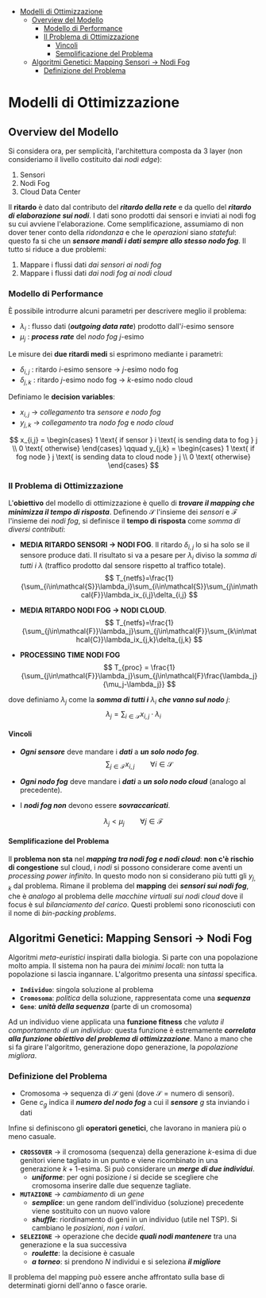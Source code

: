 - [Modelli di Ottimizzazione](#modelli-di-ottimizzazione)
  - [Overview del Modello](#overview-del-modello)
    - [Modello di Performance](#modello-di-performance)
    - [Il Problema di Ottimizzazione](#il-problema-di-ottimizzazione)
      - [Vincoli](#vincoli)
      - [Semplificazione del Problema](#semplificazione-del-problema)
  - [Algoritmi Genetici: Mapping Sensori &rarr; Nodi Fog](#algoritmi-genetici-mapping-sensori-nodi-fog)
    - [Definizione del Problema](#definizione-del-problema)

# Modelli di Ottimizzazione

## Overview del Modello

Si considera ora, per semplicità, l'architettura composta da 3 layer (non consideriamo il livello costituito dai *nodi edge*):

1. Sensori
2. Nodi Fog
3. Cloud Data Center

Il **ritardo** è dato dal contributo del ***ritardo della rete*** e da quello del ***ritardo di elaborazione sui nodi***. I dati sono prodotti dai sensori e inviati ai nodi fog su cui avviene l'elaborazione. Come semplificazione, assumiamo di non dover tener conto della *ridondanza* e che le *operazioni* siano *stateful*: questo fa si che un ***sensore mandi i dati sempre allo stesso nodo fog***. Il tutto si riduce a due problemi:

1. Mappare i flussi dati *dai sensori ai nodi fog*
2. Mappare i flussi dati *dai nodi fog ai nodi cloud*

### Modello di Performance

È possibile introdurre alcuni parametri per descrivere meglio il problema:

- $\lambda_i$ : flusso dati (***outgoing data rate***) prodotto dall'$i$-esimo sensore
- $\mu_j$ : ***process rate*** del *nodo fog* $j$-esimo

Le misure dei **due ritardi medi** si esprimono mediante i parametri:

- $\delta_{i,j}$ : ritardo $i$-esimo sensore &rarr; $j$-esimo nodo fog
- $\delta_{j,k}$ : ritardo $j$-esimo nodo fog &rarr; $k$-esimo nodo cloud

Definiamo le **decision variables**:

- $x_{i,j}$ &rarr; *collegamento* tra *sensore e nodo fog*
- $y_{j,k}$ &rarr; *collegamento* tra *nodo fog* e *nodo cloud*

$$
x_{i,j} = 
\begin{cases} 1 \text{ if sensor } i \text{ is sending data to fog } j \\
0 \text{ otherwise}
\end{cases} \qquad
y_{j,k} = 
\begin{cases} 1 \text{ if fog node } j \text{ is sending data to cloud node } j \\
0 \text{ otherwise}
\end{cases}
$$

### Il Problema di Ottimizzazione

L'**obiettivo** del modello di ottimizzazione è quello di ***trovare il mapping che minimizza il tempo di risposta***. Definendo $\mathcal{S}$ l'insieme dei *sensori* e $\mathcal{F}$ l'insieme dei *nodi fog*, si definisce il **tempo di risposta** come *somma di diversi contributi*:

- **MEDIA RITARDO SENSORI &rarr; NODI FOG**. Il ritardo $\delta_{i,j}$ lo si ha solo se il sensore produce dati. Il risultato si va a pesare per $\lambda_i$ diviso la *somma di tutti i* $\lambda$ (traffico prodotto dal sensore rispetto al traffico totale).
  $$
  T_{netfs}=\frac{1}{\sum_{i\in\mathcal{S}}\lambda_i}\sum_{i\in\mathcal{S}}\sum_{j\in\mathcal{F}}\lambda_ix_{i,j}\delta_{i,j}
  $$

- **MEDIA RITARDO NODI FOG &rarr; NODI CLOUD**.
  $$
  T_{netfs}=\frac{1}{\sum_{j\in\mathcal{F}}\lambda_j}\sum_{j\in\mathcal{F}}\sum_{k\in\mathcal{C}}\lambda_ix_{j,k}\delta_{j,k}
  $$

- **PROCESSING TIME NODI FOG**
  $$
  T_{proc} = \frac{1}{\sum_{j\in\mathcal{F}}\lambda_j}\sum_{j\in\mathcal{F}\frac{\lambda_j}{\mu_j-\lambda_j}}
  $$

dove definiamo $\lambda_j$ come la ***somma di tutti i*** $\lambda_i$ ***che vanno sul nodo*** $j$:
$$
\lambda_j = \sum_{i\in\mathcal{S}}x_{i,j}\cdot \lambda_i
$$
#### Vincoli

- ***Ogni sensore*** deve mandare i ***dati*** a ***un solo nodo fog***.
  $$
  \sum_{j\in\mathcal{F}}x_{i,j} \qquad \forall i \in \mathcal{S}
  $$

- ***Ogni nodo fog*** deve mandare i ***dati*** a ***un solo nodo cloud*** (analogo al precedente).
- I ***nodi fog non*** devono essere ***sovraccaricati***.

$$
\lambda_j < \mu_j \qquad \forall j \in \mathcal{F}
$$

#### Semplificazione del Problema

Il **problema non sta** nel ***mapping tra nodi fog e nodi cloud***: **non c'è rischio di congestione** sul cloud, i *nodi* si possono considerare come aventi un *processing power infinito*. In questo modo non si considerano più tutti gli $y_{j,k}$ dal problema. Rimane il problema del **mapping** dei ***sensori sui nodi fog***, che è *analogo* al problema delle *macchine virtuali sui nodi cloud* dove il focus è sul *bilanciamento del carico*. Questi problemi sono riconosciuti con il nome di *bin-packing problems*.

## Algoritmi Genetici: Mapping Sensori &rarr; Nodi Fog

Algoritmi *meta-euristici* inspirati dalla biologia. Si parte con una popolazione molto ampia. Il sistema non ha paura dei *minimi locali*: non tutta la popolazione si lascia ingannare. L'algoritmo presenta una *sintassi* specifica.

- **`Individuo`**: singola soluzione al problema
- **`Cromosoma`**: *politica* della soluzione, rappresentata come una ***sequenza***
- **`Gene`**: ***unità della sequenza*** (parte di un cromosoma)

Ad un individuo viene applicata una **funzione fitness** che *valuta il comportamento di un individuo*: questa funzione è estremamente ***correlata alla funzione obiettivo del problema di ottimizzazione***. Mano a mano che si fa girare l'algoritmo, generazione dopo generazione, la *popolazione migliora*.

### Definizione del Problema

- Cromosoma &rarr; sequenza di $\mathcal{S}$ geni (dove $\mathcal{S} = \text{numero di sensori}$).
- Gene $c_g$ indica il ***numero del nodo fog*** a cui il ***sensore*** $g$ sta inviando i dati

Infine si definiscono gli **operatori genetici**, che lavorano in maniera più o meno casuale.

- **`CROSSOVER`** &rarr; il cromosoma (sequenza) della generazione $k$-esima di due genitori viene tagliato in un punto e viene ricombinato in una generazione $k+1$-esima. Si può considerare un ***merge di due individui***.
  - ***uniforme***: per ogni posizione $i$ si decide se scegliere che cromosoma inserire dalle due sequenze tagliate.
- **`MUTAZIONE`** &rarr; *cambiamento* di *un gene*
  - ***semplice***: un gene random dell'individuo (soluzione) precedente viene sostituito con un nuovo valore
  - ***shuffle***: riordinamento di geni in un individuo (utile nel TSP). Si cambiano le *posizioni*, *non i valori*.
- **`SELEZIONE`** &rarr; operazione che decide ***quali nodi mantenere*** tra una generazione e la sua successiva
  - ***roulette***: la decisione è casuale
  - ***a torneo***: si prendono $N$ individui e si seleziona ***il migliore***

Il problema del mapping può essere anche affrontato sulla base di determinati giorni dell'anno o fasce orarie.
